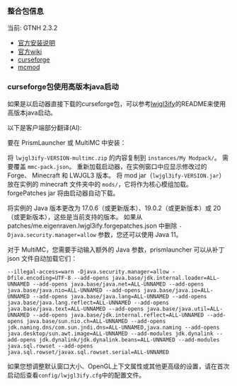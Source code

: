 ### 整合包信息

当前: GTNH 2.3.2

- [官方安装说明](https://gtnh.miraheze.org/wiki/Installing_and_Migrating)
- [官方wiki](https://gtnh.miraheze.org/wiki/Main_Page)
- [curseforge](https://www.curseforge.com/minecraft/modpacks/gt-new-horizons)
- [mcmod](https://www.mcmod.cn/modpack/1.html)

### curseforge包使用高版本java启动

如果是以启动器直接下载的curseforge包，可以参考[lwjgl3ify](https://github.com/GTNewHorizons/lwjgl3ify)的README来使用高版本java启动。

以下是客户端部分翻译(AI):

要在 PrismLauncher 或 MultiMC 中安装：

将 `lwjgl3ify-VERSION-multimc.zip` 的内容复制到 `instances/My Modpack/`。
需要覆盖 `mmc-pack.json`。 重新加载启动器，在实例窗口中应显示修改过的 Forge、
Minecraft 和 LWJGL3 版本。 将 mod jar（`lwjgl3ify-VERSION.jar`）放在实例的
minecraft 文件夹中的 `mods/`，它将作为核心模组加载。 forgePatches jar
将由启动器自动下载。

将实例的 Java 版本更改为 17.0.6（或更新版本）、19.0.2（或更新版本）或 20（或更新版本），这些是当前支持的版本。 如果从 patches/me.eigenraven.lwjgl3ify.forgepatches.json 中删除 `-Djava.security.manager=allow` 参数，您还可以使用 Java 11。

对于 MultiMC，您需要手动输入额外的 Java 参数，prismlauncher 可以从补丁 json 文件自动加载它们：

```
--illegal-access=warn -Djava.security.manager=allow -Dfile.encoding=UTF-8 --add-opens java.base/jdk.internal.loader=ALL-UNNAMED --add-opens java.base/java.net=ALL-UNNAMED --add-opens java.base/java.nio=ALL-UNNAMED --add-opens java.base/java.io=ALL-UNNAMED --add-opens java.base/java.lang=ALL-UNNAMED --add-opens java.base/java.lang.reflect=ALL-UNNAMED --add-opens java.base/java.text=ALL-UNNAMED --add-opens java.base/java.util=ALL-UNNAMED --add-opens java.base/jdk.internal.reflect=ALL-UNNAMED --add-opens java.base/sun.nio.ch=ALL-UNNAMED --add-opens jdk.naming.dns/com.sun.jndi.dns=ALL-UNNAMED,java.naming --add-opens java.desktop/sun.awt.image=ALL-UNNAMED --add-modules jdk.dynalink --add-opens jdk.dynalink/jdk.dynalink.beans=ALL-UNNAMED --add-modules java.sql.rowset --add-opens java.sql.rowset/javax.sql.rowset.serial=ALL-UNNAMED
```

如果您想调整默认窗口大小、OpenGL上下文属性或其他更高级的设置，请在首次启动后查看`config/lwjgl3ify.cfg`中的配置文件。
